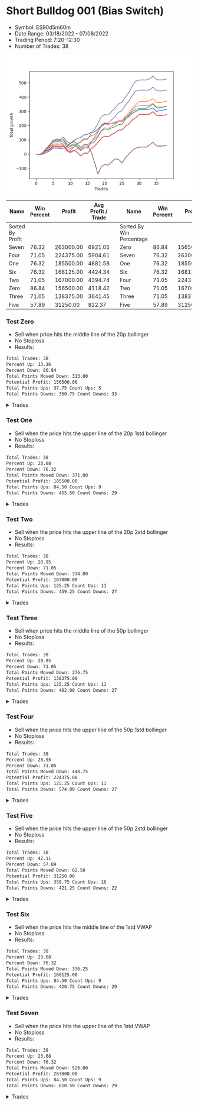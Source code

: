 # Short Bulldog 001 (Bias Switch)
- Symbol: ES90d5m60m
- Date Range: 03/18/2022 - 07/08/2022
- Trading Period: 7:20-12:30
- Number of Trades: 38

![Plot](ShortBulldog001ES90d5m60m(BiasSwitch).png)

| Name | Win Percent | Profit | Avg Profit / Trade |     | Name | Win Percent | Profit | Avg Profit / Trade |
| ---- | ----------- | ------ | ------------------ | --- | ---- | ----------- | ------ | ------------------ |
| Sorted By <br> Profit | | | | | Sorted By <br> Win Percentage ||||
| Seven | 76.32 | 263000.00 | 6921.05 |     | Zero | 86.84 | 156500.00 | 4118.42 |
| Four | 71.05 | 224375.00 | 5904.61 |     | Seven | 76.32 | 263000.00 | 6921.05 |
| One | 76.32 | 185500.00 | 4881.58 |     | One | 76.32 | 185500.00 | 4881.58 |
| Six | 76.32 | 168125.00 | 4424.34 |     | Six | 76.32 | 168125.00 | 4424.34 |
| Two | 71.05 | 167000.00 | 4394.74 |     | Four | 71.05 | 224375.00 | 5904.61 |
| Zero | 86.84 | 156500.00 | 4118.42 |     | Two | 71.05 | 167000.00 | 4394.74 |
| Three | 71.05 | 138375.00 | 3641.45 |     | Three | 71.05 | 138375.00 | 3641.45 |
| Five | 57.89 | 31250.00 | 822.37 |     | Five | 57.89 | 31250.00 | 822.37 |

### Test Zero
* Sell when price hits the middle line of the 20p bollinger
* No Stoploss
* Results:
```
Total Trades: 38
Percent Up: 13.16
Percent Down: 86.84
Total Points Moved Down: 313.00
Potential Profit: 156500.00
Total Points Ups: 37.75 Count Ups: 5
Total Points Downs: 350.75 Count Downs: 33
```

<details><summary>Trades</summary>

<code>In: 2022-03-18 09:45:00		Out: 2022-03-18 10:45:55		Total Position Time: 60:55		Total Move Down: -3.25		Total to Date: -3.25</code> <br />
<code>In: 2022-03-23 09:05:00		Out: 2022-03-23 09:06:10		Total Position Time: 01:10		Total Move Down: 3.50		Total to Date: 0.25</code> <br />
<code>In: 2022-03-25 07:50:00		Out: 2022-03-25 08:01:45		Total Position Time: 11:45		Total Move Down: 10.50		Total to Date: 10.75</code> <br />
<code>In: 2022-04-06 10:55:00		Out: 2022-04-06 11:00:10		Total Position Time: 05:10		Total Move Down: 11.50		Total to Date: 22.25</code> <br />
<code>In: 2022-04-06 11:05:00		Out: 2022-04-06 11:08:10		Total Position Time: 03:10		Total Move Down: 18.50		Total to Date: 40.75</code> <br />
<code>In: 2022-04-06 11:10:00		Out: 2022-04-06 11:11:10		Total Position Time: 01:10		Total Move Down: 0.75		Total to Date: 41.50</code> <br />
<code>In: 2022-04-07 12:20:00		Out: 2022-04-07 12:46:00		Total Position Time: 26:00		Total Move Down: -3.25		Total to Date: 38.25</code> <br />
<code>In: 2022-04-20 10:50:00		Out: 2022-04-20 11:13:25		Total Position Time: 23:25		Total Move Down: 2.25		Total to Date: 40.50</code> <br />
<code>In: 2022-04-25 11:40:00		Out: 2022-04-25 12:07:15		Total Position Time: 27:15		Total Move Down: 9.75		Total to Date: 50.25</code> <br />
<code>In: 2022-04-25 11:55:00		Out: 2022-04-25 12:07:15		Total Position Time: 12:15		Total Move Down: 26.75		Total to Date: 77.00</code> <br />
<code>In: 2022-04-27 09:45:00		Out: 2022-04-27 10:01:20		Total Position Time: 16:20		Total Move Down: 17.00		Total to Date: 94.00</code> <br />
<code>In: 2022-05-03 07:35:00		Out: 2022-05-03 07:42:15		Total Position Time: 07:15		Total Move Down: 16.00		Total to Date: 110.00</code> <br />
<code>In: 2022-05-03 07:40:00		Out: 2022-05-03 07:42:15		Total Position Time: 02:15		Total Move Down: 6.50		Total to Date: 116.50</code> <br />
<code>In: 2022-05-03 08:35:00		Out: 2022-05-03 09:06:50		Total Position Time: 31:50		Total Move Down: 18.25		Total to Date: 134.75</code> <br />
<code>In: 2022-05-04 09:45:00		Out: 2022-05-04 10:37:25		Total Position Time: 52:25		Total Move Down: 3.75		Total to Date: 138.50</code> <br />
<code>In: 2022-05-04 11:05:00		Out: 2022-05-04 11:07:15		Total Position Time: 02:15		Total Move Down: 14.00		Total to Date: 152.50</code> <br />
<code>In: 2022-05-04 11:10:00		Out: 2022-05-04 11:11:20		Total Position Time: 01:20		Total Move Down: 2.75		Total to Date: 155.25</code> <br />
<code>In: 2022-05-04 11:30:00		Out: 2022-05-04 11:31:10		Total Position Time: 01:10		Total Move Down: 19.00		Total to Date: 174.25</code> <br />
<code>In: 2022-05-06 10:05:00		Out: 2022-05-06 10:18:20		Total Position Time: 13:20		Total Move Down: 25.50		Total to Date: 199.75</code> <br />
<code>In: 2022-05-16 09:05:00		Out: 2022-05-16 09:39:00		Total Position Time: 34:00		Total Move Down: 14.75		Total to Date: 214.50</code> <br />
<code>In: 2022-05-16 10:45:00		Out: 2022-05-16 11:45:55		Total Position Time: 60:55		Total Move Down: -4.75		Total to Date: 209.75</code> <br />
<code>In: 2022-05-17 10:20:00		Out: 2022-05-17 10:59:35		Total Position Time: 39:35		Total Move Down: 5.75		Total to Date: 215.50</code> <br />
<code>In: 2022-05-17 10:25:00		Out: 2022-05-17 10:59:35		Total Position Time: 34:35		Total Move Down: 2.00		Total to Date: 217.50</code> <br />
<code>In: 2022-05-17 11:10:00		Out: 2022-05-17 11:11:50		Total Position Time: 01:50		Total Move Down: 9.75		Total to Date: 227.25</code> <br />
<code>In: 2022-05-17 11:15:00		Out: 2022-05-17 11:16:10		Total Position Time: 01:10		Total Move Down: 0.50		Total to Date: 227.75</code> <br />
<code>In: 2022-05-19 08:50:00		Out: 2022-05-19 09:21:05		Total Position Time: 31:05		Total Move Down: 22.25		Total to Date: 250.00</code> <br />
<code>In: 2022-05-19 08:55:00		Out: 2022-05-19 09:21:05		Total Position Time: 26:05		Total Move Down: 12.50		Total to Date: 262.50</code> <br />
<code>In: 2022-05-19 12:05:00		Out: 2022-05-19 12:18:20		Total Position Time: 13:20		Total Move Down: 23.50		Total to Date: 286.00</code> <br />
<code>In: 2022-05-19 12:10:00		Out: 2022-05-19 12:18:20		Total Position Time: 08:20		Total Move Down: 12.25		Total to Date: 298.25</code> <br />
<code>In: 2022-05-24 11:15:00		Out: 2022-05-24 11:48:35		Total Position Time: 33:35		Total Move Down: 13.50		Total to Date: 311.75</code> <br />
<code>In: 2022-05-27 12:30:00		Out: 2022-05-27 12:46:00		Total Position Time: 16:00		Total Move Down: 2.00		Total to Date: 313.75</code> <br />
<code>In: 2022-05-31 09:10:00		Out: 2022-05-31 10:10:55		Total Position Time: 60:55		Total Move Down: -1.50		Total to Date: 312.25</code> <br />
<code>In: 2022-06-02 07:20:00		Out: 2022-06-02 07:21:10		Total Position Time: 01:10		Total Move Down: 2.25		Total to Date: 314.50</code> <br />
<code>In: 2022-06-27 08:30:00		Out: 2022-06-27 09:02:05		Total Position Time: 32:05		Total Move Down: 9.00		Total to Date: 323.50</code> <br />
<code>In: 2022-07-05 10:45:00		Out: 2022-07-05 11:45:55		Total Position Time: 60:55		Total Move Down: -25.00		Total to Date: 298.50</code> <br />
<code>In: 2022-07-07 08:10:00		Out: 2022-07-07 08:23:15		Total Position Time: 13:15		Total Move Down: 6.50		Total to Date: 305.00</code> <br />
<code>In: 2022-07-07 09:40:00		Out: 2022-07-07 09:50:15		Total Position Time: 10:15		Total Move Down: 3.50		Total to Date: 308.50</code> <br />
<code>In: 2022-07-07 12:25:00		Out: 2022-07-07 12:38:25		Total Position Time: 13:25		Total Move Down: 4.50		Total to Date: 313.00</code> <br />


</details>

### Test One
* Sell when the price hits the upper line of the 20p 1std bollinger
* No Stoploss
* Results:
```
Total Trades: 38
Percent Up: 23.68
Percent Down: 76.32
Total Points Moved Down: 371.00
Potential Profit: 185500.00
Total Points Ups: 84.50 Count Ups: 9
Total Points Downs: 455.50 Count Downs: 29
```

<details><summary>Trades</summary>

<code>In: 2022-03-18 09:45:00		Out: 2022-03-18 10:45:55		Total Position Time: 60:55		Total Move Down: -3.25		Total to Date: -3.25</code> <br />
<code>In: 2022-03-23 09:05:00		Out: 2022-03-23 09:07:35		Total Position Time: 02:35		Total Move Down: 6.00		Total to Date: 2.75</code> <br />
<code>In: 2022-03-25 07:50:00		Out: 2022-03-25 08:09:20		Total Position Time: 19:20		Total Move Down: 19.00		Total to Date: 21.75</code> <br />
<code>In: 2022-04-06 10:55:00		Out: 2022-04-06 11:09:45		Total Position Time: 14:45		Total Move Down: 16.00		Total to Date: 37.75</code> <br />
<code>In: 2022-04-06 11:05:00		Out: 2022-04-06 11:09:45		Total Position Time: 04:45		Total Move Down: 24.75		Total to Date: 62.50</code> <br />
<code>In: 2022-04-06 11:10:00		Out: 2022-04-06 11:11:20		Total Position Time: 01:20		Total Move Down: 2.50		Total to Date: 65.00</code> <br />
<code>In: 2022-04-07 12:20:00		Out: 2022-04-07 12:46:00		Total Position Time: 26:00		Total Move Down: -3.25		Total to Date: 61.75</code> <br />
<code>In: 2022-04-20 10:50:00		Out: 2022-04-20 11:17:15		Total Position Time: 27:15		Total Move Down: 5.25		Total to Date: 67.00</code> <br />
<code>In: 2022-04-25 11:40:00		Out: 2022-04-25 12:40:55		Total Position Time: 60:55		Total Move Down: -31.25		Total to Date: 35.75</code> <br />
<code>In: 2022-04-25 11:55:00		Out: 2022-04-25 12:46:00		Total Position Time: 51:00		Total Move Down: -12.00		Total to Date: 23.75</code> <br />
<code>In: 2022-04-27 09:45:00		Out: 2022-04-27 10:27:05		Total Position Time: 42:05		Total Move Down: 25.50		Total to Date: 49.25</code> <br />
<code>In: 2022-05-03 07:35:00		Out: 2022-05-03 07:46:50		Total Position Time: 11:50		Total Move Down: 23.50		Total to Date: 72.75</code> <br />
<code>In: 2022-05-03 07:40:00		Out: 2022-05-03 07:46:50		Total Position Time: 06:50		Total Move Down: 14.00		Total to Date: 86.75</code> <br />
<code>In: 2022-05-03 08:35:00		Out: 2022-05-03 09:30:10		Total Position Time: 55:10		Total Move Down: 24.25		Total to Date: 111.00</code> <br />
<code>In: 2022-05-04 09:45:00		Out: 2022-05-04 10:45:55		Total Position Time: 60:55		Total Move Down: -1.25		Total to Date: 109.75</code> <br />
<code>In: 2022-05-04 11:05:00		Out: 2022-05-04 11:07:20		Total Position Time: 02:20		Total Move Down: 18.00		Total to Date: 127.75</code> <br />
<code>In: 2022-05-04 11:10:00		Out: 2022-05-04 11:18:20		Total Position Time: 08:20		Total Move Down: 8.50		Total to Date: 136.25</code> <br />
<code>In: 2022-05-04 11:30:00		Out: 2022-05-04 11:31:20		Total Position Time: 01:20		Total Move Down: 23.00		Total to Date: 159.25</code> <br />
<code>In: 2022-05-06 10:05:00		Out: 2022-05-06 10:37:40		Total Position Time: 32:40		Total Move Down: 32.00		Total to Date: 191.25</code> <br />
<code>In: 2022-05-16 09:05:00		Out: 2022-05-16 09:55:10		Total Position Time: 50:10		Total Move Down: 19.75		Total to Date: 211.00</code> <br />
<code>In: 2022-05-16 10:45:00		Out: 2022-05-16 11:45:55		Total Position Time: 60:55		Total Move Down: -4.75		Total to Date: 206.25</code> <br />
<code>In: 2022-05-17 10:20:00		Out: 2022-05-17 11:02:15		Total Position Time: 42:15		Total Move Down: 10.00		Total to Date: 216.25</code> <br />
<code>In: 2022-05-17 10:25:00		Out: 2022-05-17 11:02:15		Total Position Time: 37:15		Total Move Down: 6.25		Total to Date: 222.50</code> <br />
<code>In: 2022-05-17 11:10:00		Out: 2022-05-17 11:12:15		Total Position Time: 02:15		Total Move Down: 12.50		Total to Date: 235.00</code> <br />
<code>In: 2022-05-17 11:15:00		Out: 2022-05-17 11:16:10		Total Position Time: 01:10		Total Move Down: 0.50		Total to Date: 235.50</code> <br />
<code>In: 2022-05-19 08:50:00		Out: 2022-05-19 09:40:30		Total Position Time: 50:30		Total Move Down: 30.75		Total to Date: 266.25</code> <br />
<code>In: 2022-05-19 08:55:00		Out: 2022-05-19 09:40:30		Total Position Time: 45:30		Total Move Down: 21.00		Total to Date: 287.25</code> <br />
<code>In: 2022-05-19 12:05:00		Out: 2022-05-19 12:24:50		Total Position Time: 19:50		Total Move Down: 34.75		Total to Date: 322.00</code> <br />
<code>In: 2022-05-19 12:10:00		Out: 2022-05-19 12:24:50		Total Position Time: 14:50		Total Move Down: 23.50		Total to Date: 345.50</code> <br />
<code>In: 2022-05-24 11:15:00		Out: 2022-05-24 11:55:10		Total Position Time: 40:10		Total Move Down: 22.50		Total to Date: 368.00</code> <br />
<code>In: 2022-05-27 12:30:00		Out: 2022-05-27 12:46:00		Total Position Time: 16:00		Total Move Down: 2.00		Total to Date: 370.00</code> <br />
<code>In: 2022-05-31 09:10:00		Out: 2022-05-31 10:10:55		Total Position Time: 60:55		Total Move Down: -1.50		Total to Date: 368.50</code> <br />
<code>In: 2022-06-02 07:20:00		Out: 2022-06-02 07:21:25		Total Position Time: 01:25		Total Move Down: 6.25		Total to Date: 374.75</code> <br />
<code>In: 2022-06-27 08:30:00		Out: 2022-06-27 09:11:20		Total Position Time: 41:20		Total Move Down: 13.25		Total to Date: 388.00</code> <br />
<code>In: 2022-07-05 10:45:00		Out: 2022-07-05 11:45:55		Total Position Time: 60:55		Total Move Down: -25.00		Total to Date: 363.00</code> <br />
<code>In: 2022-07-07 08:10:00		Out: 2022-07-07 09:10:55		Total Position Time: 60:55		Total Move Down: -2.25		Total to Date: 360.75</code> <br />
<code>In: 2022-07-07 09:40:00		Out: 2022-07-07 10:13:50		Total Position Time: 33:50		Total Move Down: 5.00		Total to Date: 365.75</code> <br />
<code>In: 2022-07-07 12:25:00		Out: 2022-07-07 12:46:00		Total Position Time: 21:00		Total Move Down: 5.25		Total to Date: 371.00</code> <br />


</details>

### Test Two
* Sell when the price hits the upper line of the 20p 2std bollinger
* No Stoploss
* Results:
```
Total Trades: 38
Percent Up: 28.95
Percent Down: 71.05
Total Points Moved Down: 334.00
Potential Profit: 167000.00
Total Points Ups: 125.25 Count Ups: 11
Total Points Downs: 459.25 Count Downs: 27
```

<details><summary>Trades</summary>

<code>In: 2022-03-18 09:45:00		Out: 2022-03-18 10:45:55		Total Position Time: 60:55		Total Move Down: -3.25		Total to Date: -3.25</code> <br />
<code>In: 2022-03-23 09:05:00		Out: 2022-03-23 09:11:00		Total Position Time: 06:00		Total Move Down: 9.25		Total to Date: 6.00</code> <br />
<code>In: 2022-03-25 07:50:00		Out: 2022-03-25 08:10:45		Total Position Time: 20:45		Total Move Down: 24.75		Total to Date: 30.75</code> <br />
<code>In: 2022-04-06 10:55:00		Out: 2022-04-06 11:15:15		Total Position Time: 20:15		Total Move Down: 24.50		Total to Date: 55.25</code> <br />
<code>In: 2022-04-06 11:05:00		Out: 2022-04-06 11:15:15		Total Position Time: 10:15		Total Move Down: 33.25		Total to Date: 88.50</code> <br />
<code>In: 2022-04-06 11:10:00		Out: 2022-04-06 11:15:15		Total Position Time: 05:15		Total Move Down: 9.50		Total to Date: 98.00</code> <br />
<code>In: 2022-04-07 12:20:00		Out: 2022-04-07 12:46:00		Total Position Time: 26:00		Total Move Down: -3.25		Total to Date: 94.75</code> <br />
<code>In: 2022-04-20 10:50:00		Out: 2022-04-20 11:19:15		Total Position Time: 29:15		Total Move Down: 8.00		Total to Date: 102.75</code> <br />
<code>In: 2022-04-25 11:40:00		Out: 2022-04-25 12:40:55		Total Position Time: 60:55		Total Move Down: -31.25		Total to Date: 71.50</code> <br />
<code>In: 2022-04-25 11:55:00		Out: 2022-04-25 12:46:00		Total Position Time: 51:00		Total Move Down: -12.00		Total to Date: 59.50</code> <br />
<code>In: 2022-04-27 09:45:00		Out: 2022-04-27 10:45:55		Total Position Time: 60:55		Total Move Down: 13.25		Total to Date: 72.75</code> <br />
<code>In: 2022-05-03 07:35:00		Out: 2022-05-03 08:35:55		Total Position Time: 60:55		Total Move Down: -16.25		Total to Date: 56.50</code> <br />
<code>In: 2022-05-03 07:40:00		Out: 2022-05-03 08:40:55		Total Position Time: 60:55		Total Move Down: -24.50		Total to Date: 32.00</code> <br />
<code>In: 2022-05-03 08:35:00		Out: 2022-05-03 09:35:55		Total Position Time: 60:55		Total Move Down: 20.25		Total to Date: 52.25</code> <br />
<code>In: 2022-05-04 09:45:00		Out: 2022-05-04 10:45:55		Total Position Time: 60:55		Total Move Down: -1.25		Total to Date: 51.00</code> <br />
<code>In: 2022-05-04 11:05:00		Out: 2022-05-04 11:07:40		Total Position Time: 02:40		Total Move Down: 24.50		Total to Date: 75.50</code> <br />
<code>In: 2022-05-04 11:10:00		Out: 2022-05-04 11:18:40		Total Position Time: 08:40		Total Move Down: 11.25		Total to Date: 86.75</code> <br />
<code>In: 2022-05-04 11:30:00		Out: 2022-05-04 11:32:25		Total Position Time: 02:25		Total Move Down: 32.25		Total to Date: 119.00</code> <br />
<code>In: 2022-05-06 10:05:00		Out: 2022-05-06 10:53:55		Total Position Time: 48:55		Total Move Down: 42.75		Total to Date: 161.75</code> <br />
<code>In: 2022-05-16 09:05:00		Out: 2022-05-16 10:05:55		Total Position Time: 60:55		Total Move Down: 14.75		Total to Date: 176.50</code> <br />
<code>In: 2022-05-16 10:45:00		Out: 2022-05-16 11:45:55		Total Position Time: 60:55		Total Move Down: -4.75		Total to Date: 171.75</code> <br />
<code>In: 2022-05-17 10:20:00		Out: 2022-05-17 11:02:50		Total Position Time: 42:50		Total Move Down: 12.00		Total to Date: 183.75</code> <br />
<code>In: 2022-05-17 10:25:00		Out: 2022-05-17 11:02:50		Total Position Time: 37:50		Total Move Down: 8.25		Total to Date: 192.00</code> <br />
<code>In: 2022-05-17 11:10:00		Out: 2022-05-17 11:13:15		Total Position Time: 03:15		Total Move Down: 16.00		Total to Date: 208.00</code> <br />
<code>In: 2022-05-17 11:15:00		Out: 2022-05-17 11:16:10		Total Position Time: 01:10		Total Move Down: 0.50		Total to Date: 208.50</code> <br />
<code>In: 2022-05-19 08:50:00		Out: 2022-05-19 09:50:55		Total Position Time: 60:55		Total Move Down: 36.50		Total to Date: 245.00</code> <br />
<code>In: 2022-05-19 08:55:00		Out: 2022-05-19 09:55:55		Total Position Time: 60:55		Total Move Down: 25.50		Total to Date: 270.50</code> <br />
<code>In: 2022-05-19 12:05:00		Out: 2022-05-19 12:46:00		Total Position Time: 41:00		Total Move Down: 27.00		Total to Date: 297.50</code> <br />
<code>In: 2022-05-19 12:10:00		Out: 2022-05-19 12:46:00		Total Position Time: 36:00		Total Move Down: 15.75		Total to Date: 313.25</code> <br />
<code>In: 2022-05-24 11:15:00		Out: 2022-05-24 12:15:55		Total Position Time: 60:55		Total Move Down: 5.75		Total to Date: 319.00</code> <br />
<code>In: 2022-05-27 12:30:00		Out: 2022-05-27 12:46:00		Total Position Time: 16:00		Total Move Down: 2.00		Total to Date: 321.00</code> <br />
<code>In: 2022-05-31 09:10:00		Out: 2022-05-31 10:10:55		Total Position Time: 60:55		Total Move Down: -1.50		Total to Date: 319.50</code> <br />
<code>In: 2022-06-02 07:20:00		Out: 2022-06-02 07:23:55		Total Position Time: 03:55		Total Move Down: 14.75		Total to Date: 334.25</code> <br />
<code>In: 2022-06-27 08:30:00		Out: 2022-06-27 09:25:30		Total Position Time: 55:30		Total Move Down: 15.25		Total to Date: 349.50</code> <br />
<code>In: 2022-07-05 10:45:00		Out: 2022-07-05 11:45:55		Total Position Time: 60:55		Total Move Down: -25.00		Total to Date: 324.50</code> <br />
<code>In: 2022-07-07 08:10:00		Out: 2022-07-07 09:10:55		Total Position Time: 60:55		Total Move Down: -2.25		Total to Date: 322.25</code> <br />
<code>In: 2022-07-07 09:40:00		Out: 2022-07-07 10:18:05		Total Position Time: 38:05		Total Move Down: 6.50		Total to Date: 328.75</code> <br />
<code>In: 2022-07-07 12:25:00		Out: 2022-07-07 12:46:00		Total Position Time: 21:00		Total Move Down: 5.25		Total to Date: 334.00</code> <br />


</details>

### Test Three
* Sell when price hits the middle line of the 50p bollinger
* No Stoploss
* Results:
```
Total Trades: 38
Percent Up: 28.95
Percent Down: 71.05
Total Points Moved Down: 276.75
Potential Profit: 138375.00
Total Points Ups: 125.25 Count Ups: 11
Total Points Downs: 402.00 Count Downs: 27
```

<details><summary>Trades</summary>

<code>In: 2022-03-18 09:45:00		Out: 2022-03-18 10:45:55		Total Position Time: 60:55		Total Move Down: -3.25		Total to Date: -3.25</code> <br />
<code>In: 2022-03-23 09:05:00		Out: 2022-03-23 09:06:10		Total Position Time: 01:10		Total Move Down: 3.50		Total to Date: 0.25</code> <br />
<code>In: 2022-03-25 07:50:00		Out: 2022-03-25 08:10:15		Total Position Time: 20:15		Total Move Down: 23.00		Total to Date: 23.25</code> <br />
<code>In: 2022-04-06 10:55:00		Out: 2022-04-06 11:08:35		Total Position Time: 13:35		Total Move Down: 11.50		Total to Date: 34.75</code> <br />
<code>In: 2022-04-06 11:05:00		Out: 2022-04-06 11:08:35		Total Position Time: 03:35		Total Move Down: 20.25		Total to Date: 55.00</code> <br />
<code>In: 2022-04-06 11:10:00		Out: 2022-04-06 11:11:10		Total Position Time: 01:10		Total Move Down: 0.75		Total to Date: 55.75</code> <br />
<code>In: 2022-04-07 12:20:00		Out: 2022-04-07 12:46:00		Total Position Time: 26:00		Total Move Down: -3.25		Total to Date: 52.50</code> <br />
<code>In: 2022-04-20 10:50:00		Out: 2022-04-20 11:17:15		Total Position Time: 27:15		Total Move Down: 5.25		Total to Date: 57.75</code> <br />
<code>In: 2022-04-25 11:40:00		Out: 2022-04-25 12:40:55		Total Position Time: 60:55		Total Move Down: -31.25		Total to Date: 26.50</code> <br />
<code>In: 2022-04-25 11:55:00		Out: 2022-04-25 12:46:00		Total Position Time: 51:00		Total Move Down: -12.00		Total to Date: 14.50</code> <br />
<code>In: 2022-04-27 09:45:00		Out: 2022-04-27 10:45:55		Total Position Time: 60:55		Total Move Down: 13.25		Total to Date: 27.75</code> <br />
<code>In: 2022-05-03 07:35:00		Out: 2022-05-03 08:35:55		Total Position Time: 60:55		Total Move Down: -16.25		Total to Date: 11.50</code> <br />
<code>In: 2022-05-03 07:40:00		Out: 2022-05-03 08:40:55		Total Position Time: 60:55		Total Move Down: -24.50		Total to Date: -13.00</code> <br />
<code>In: 2022-05-03 08:35:00		Out: 2022-05-03 09:35:55		Total Position Time: 60:55		Total Move Down: 20.25		Total to Date: 7.25</code> <br />
<code>In: 2022-05-04 09:45:00		Out: 2022-05-04 10:45:55		Total Position Time: 60:55		Total Move Down: -1.25		Total to Date: 6.00</code> <br />
<code>In: 2022-05-04 11:05:00		Out: 2022-05-04 11:20:50		Total Position Time: 15:50		Total Move Down: 30.25		Total to Date: 36.25</code> <br />
<code>In: 2022-05-04 11:10:00		Out: 2022-05-04 11:20:50		Total Position Time: 10:50		Total Move Down: 18.75		Total to Date: 55.00</code> <br />
<code>In: 2022-05-04 11:30:00		Out: 2022-05-04 11:31:40		Total Position Time: 01:40		Total Move Down: 26.00		Total to Date: 81.00</code> <br />
<code>In: 2022-05-06 10:05:00		Out: 2022-05-06 10:20:10		Total Position Time: 15:10		Total Move Down: 31.50		Total to Date: 112.50</code> <br />
<code>In: 2022-05-16 09:05:00		Out: 2022-05-16 09:16:05		Total Position Time: 11:05		Total Move Down: 13.25		Total to Date: 125.75</code> <br />
<code>In: 2022-05-16 10:45:00		Out: 2022-05-16 11:45:55		Total Position Time: 60:55		Total Move Down: -4.75		Total to Date: 121.00</code> <br />
<code>In: 2022-05-17 10:20:00		Out: 2022-05-17 11:13:30		Total Position Time: 53:30		Total Move Down: 16.00		Total to Date: 137.00</code> <br />
<code>In: 2022-05-17 10:25:00		Out: 2022-05-17 11:13:30		Total Position Time: 48:30		Total Move Down: 12.25		Total to Date: 149.25</code> <br />
<code>In: 2022-05-17 11:10:00		Out: 2022-05-17 11:13:30		Total Position Time: 03:30		Total Move Down: 19.25		Total to Date: 168.50</code> <br />
<code>In: 2022-05-17 11:15:00		Out: 2022-05-17 11:16:10		Total Position Time: 01:10		Total Move Down: 0.50		Total to Date: 169.00</code> <br />
<code>In: 2022-05-19 08:50:00		Out: 2022-05-19 09:37:05		Total Position Time: 47:05		Total Move Down: 25.75		Total to Date: 194.75</code> <br />
<code>In: 2022-05-19 08:55:00		Out: 2022-05-19 09:37:05		Total Position Time: 42:05		Total Move Down: 16.00		Total to Date: 210.75</code> <br />
<code>In: 2022-05-19 12:05:00		Out: 2022-05-19 12:21:15		Total Position Time: 16:15		Total Move Down: 27.50		Total to Date: 238.25</code> <br />
<code>In: 2022-05-19 12:10:00		Out: 2022-05-19 12:21:15		Total Position Time: 11:15		Total Move Down: 16.25		Total to Date: 254.50</code> <br />
<code>In: 2022-05-24 11:15:00		Out: 2022-05-24 11:55:10		Total Position Time: 40:10		Total Move Down: 22.50		Total to Date: 277.00</code> <br />
<code>In: 2022-05-27 12:30:00		Out: 2022-05-27 12:46:00		Total Position Time: 16:00		Total Move Down: 2.00		Total to Date: 279.00</code> <br />
<code>In: 2022-05-31 09:10:00		Out: 2022-05-31 10:10:55		Total Position Time: 60:55		Total Move Down: -1.50		Total to Date: 277.50</code> <br />
<code>In: 2022-06-02 07:20:00		Out: 2022-06-02 07:21:10		Total Position Time: 01:10		Total Move Down: 2.25		Total to Date: 279.75</code> <br />
<code>In: 2022-06-27 08:30:00		Out: 2022-06-27 09:25:50		Total Position Time: 55:50		Total Move Down: 17.50		Total to Date: 297.25</code> <br />
<code>In: 2022-07-05 10:45:00		Out: 2022-07-05 11:45:55		Total Position Time: 60:55		Total Move Down: -25.00		Total to Date: 272.25</code> <br />
<code>In: 2022-07-07 08:10:00		Out: 2022-07-07 09:10:55		Total Position Time: 60:55		Total Move Down: -2.25		Total to Date: 270.00</code> <br />
<code>In: 2022-07-07 09:40:00		Out: 2022-07-07 10:40:55		Total Position Time: 60:55		Total Move Down: 1.50		Total to Date: 271.50</code> <br />
<code>In: 2022-07-07 12:25:00		Out: 2022-07-07 12:46:00		Total Position Time: 21:00		Total Move Down: 5.25		Total to Date: 276.75</code> <br />


</details>

### Test Four
* Sell when the price hits the upper line of the 50p 1std bollinger
* No Stoploss
* Results:
```
Total Trades: 38
Percent Up: 28.95
Percent Down: 71.05
Total Points Moved Down: 448.75
Potential Profit: 224375.00
Total Points Ups: 125.25 Count Ups: 11
Total Points Downs: 574.00 Count Downs: 27
```

<details><summary>Trades</summary>

<code>In: 2022-03-18 09:45:00		Out: 2022-03-18 10:45:55		Total Position Time: 60:55		Total Move Down: -3.25		Total to Date: -3.25</code> <br />
<code>In: 2022-03-23 09:05:00		Out: 2022-03-23 09:11:10		Total Position Time: 06:10		Total Move Down: 11.00		Total to Date: 7.75</code> <br />
<code>In: 2022-03-25 07:50:00		Out: 2022-03-25 08:26:05		Total Position Time: 36:05		Total Move Down: 33.75		Total to Date: 41.50</code> <br />
<code>In: 2022-04-06 10:55:00		Out: 2022-04-06 11:11:20		Total Position Time: 16:20		Total Move Down: 17.50		Total to Date: 59.00</code> <br />
<code>In: 2022-04-06 11:05:00		Out: 2022-04-06 11:11:20		Total Position Time: 06:20		Total Move Down: 26.25		Total to Date: 85.25</code> <br />
<code>In: 2022-04-06 11:10:00		Out: 2022-04-06 11:11:20		Total Position Time: 01:20		Total Move Down: 2.50		Total to Date: 87.75</code> <br />
<code>In: 2022-04-07 12:20:00		Out: 2022-04-07 12:46:00		Total Position Time: 26:00		Total Move Down: -3.25		Total to Date: 84.50</code> <br />
<code>In: 2022-04-20 10:50:00		Out: 2022-04-20 11:21:05		Total Position Time: 31:05		Total Move Down: 10.00		Total to Date: 94.50</code> <br />
<code>In: 2022-04-25 11:40:00		Out: 2022-04-25 12:40:55		Total Position Time: 60:55		Total Move Down: -31.25		Total to Date: 63.25</code> <br />
<code>In: 2022-04-25 11:55:00		Out: 2022-04-25 12:46:00		Total Position Time: 51:00		Total Move Down: -12.00		Total to Date: 51.25</code> <br />
<code>In: 2022-04-27 09:45:00		Out: 2022-04-27 10:45:55		Total Position Time: 60:55		Total Move Down: 13.25		Total to Date: 64.50</code> <br />
<code>In: 2022-05-03 07:35:00		Out: 2022-05-03 08:35:55		Total Position Time: 60:55		Total Move Down: -16.25		Total to Date: 48.25</code> <br />
<code>In: 2022-05-03 07:40:00		Out: 2022-05-03 08:40:55		Total Position Time: 60:55		Total Move Down: -24.50		Total to Date: 23.75</code> <br />
<code>In: 2022-05-03 08:35:00		Out: 2022-05-03 09:35:55		Total Position Time: 60:55		Total Move Down: 20.25		Total to Date: 44.00</code> <br />
<code>In: 2022-05-04 09:45:00		Out: 2022-05-04 10:45:55		Total Position Time: 60:55		Total Move Down: -1.25		Total to Date: 42.75</code> <br />
<code>In: 2022-05-04 11:05:00		Out: 2022-05-04 11:34:10		Total Position Time: 29:10		Total Move Down: 41.75		Total to Date: 84.50</code> <br />
<code>In: 2022-05-04 11:10:00		Out: 2022-05-04 11:34:10		Total Position Time: 24:10		Total Move Down: 30.25		Total to Date: 114.75</code> <br />
<code>In: 2022-05-04 11:30:00		Out: 2022-05-04 11:34:10		Total Position Time: 04:10		Total Move Down: 40.00		Total to Date: 154.75</code> <br />
<code>In: 2022-05-06 10:05:00		Out: 2022-05-06 11:05:15		Total Position Time: 60:15		Total Move Down: 49.25		Total to Date: 204.00</code> <br />
<code>In: 2022-05-16 09:05:00		Out: 2022-05-16 10:05:55		Total Position Time: 60:55		Total Move Down: 14.75		Total to Date: 218.75</code> <br />
<code>In: 2022-05-16 10:45:00		Out: 2022-05-16 11:45:55		Total Position Time: 60:55		Total Move Down: -4.75		Total to Date: 214.00</code> <br />
<code>In: 2022-05-17 10:20:00		Out: 2022-05-17 11:20:25		Total Position Time: 60:25		Total Move Down: 26.50		Total to Date: 240.50</code> <br />
<code>In: 2022-05-17 10:25:00		Out: 2022-05-17 11:20:25		Total Position Time: 55:25		Total Move Down: 22.75		Total to Date: 263.25</code> <br />
<code>In: 2022-05-17 11:10:00		Out: 2022-05-17 11:20:25		Total Position Time: 10:25		Total Move Down: 29.75		Total to Date: 293.00</code> <br />
<code>In: 2022-05-17 11:15:00		Out: 2022-05-17 11:20:25		Total Position Time: 05:25		Total Move Down: 11.00		Total to Date: 304.00</code> <br />
<code>In: 2022-05-19 08:50:00		Out: 2022-05-19 09:45:45		Total Position Time: 55:45		Total Move Down: 38.50		Total to Date: 342.50</code> <br />
<code>In: 2022-05-19 08:55:00		Out: 2022-05-19 09:45:45		Total Position Time: 50:45		Total Move Down: 28.75		Total to Date: 371.25</code> <br />
<code>In: 2022-05-19 12:05:00		Out: 2022-05-19 12:30:05		Total Position Time: 25:05		Total Move Down: 40.50		Total to Date: 411.75</code> <br />
<code>In: 2022-05-19 12:10:00		Out: 2022-05-19 12:30:05		Total Position Time: 20:05		Total Move Down: 29.25		Total to Date: 441.00</code> <br />
<code>In: 2022-05-24 11:15:00		Out: 2022-05-24 12:15:55		Total Position Time: 60:55		Total Move Down: 5.75		Total to Date: 446.75</code> <br />
<code>In: 2022-05-27 12:30:00		Out: 2022-05-27 12:46:00		Total Position Time: 16:00		Total Move Down: 2.00		Total to Date: 448.75</code> <br />
<code>In: 2022-05-31 09:10:00		Out: 2022-05-31 10:10:55		Total Position Time: 60:55		Total Move Down: -1.50		Total to Date: 447.25</code> <br />
<code>In: 2022-06-02 07:20:00		Out: 2022-06-02 07:21:10		Total Position Time: 01:10		Total Move Down: 2.25		Total to Date: 449.50</code> <br />
<code>In: 2022-06-27 08:30:00		Out: 2022-06-27 09:30:55		Total Position Time: 60:55		Total Move Down: 19.75		Total to Date: 469.25</code> <br />
<code>In: 2022-07-05 10:45:00		Out: 2022-07-05 11:45:55		Total Position Time: 60:55		Total Move Down: -25.00		Total to Date: 444.25</code> <br />
<code>In: 2022-07-07 08:10:00		Out: 2022-07-07 09:10:55		Total Position Time: 60:55		Total Move Down: -2.25		Total to Date: 442.00</code> <br />
<code>In: 2022-07-07 09:40:00		Out: 2022-07-07 10:40:55		Total Position Time: 60:55		Total Move Down: 1.50		Total to Date: 443.50</code> <br />
<code>In: 2022-07-07 12:25:00		Out: 2022-07-07 12:46:00		Total Position Time: 21:00		Total Move Down: 5.25		Total to Date: 448.75</code> <br />


</details>

### Test Five
* Sell when the price hits the upper line of the 50p 2std bollinger
* No Stoploss
* Results:
```
Total Trades: 38
Percent Up: 42.11
Percent Down: 57.89
Total Points Moved Down: 62.50
Potential Profit: 31250.00
Total Points Ups: 358.75 Count Ups: 16
Total Points Downs: 421.25 Count Downs: 22
```

<details><summary>Trades</summary>

<code>In: 2022-03-18 09:45:00		Out: 2022-03-18 10:45:55		Total Position Time: 60:55		Total Move Down: -3.25		Total to Date: -3.25</code> <br />
<code>In: 2022-03-23 09:05:00		Out: 2022-03-23 10:05:55		Total Position Time: 60:55		Total Move Down: 14.00		Total to Date: 10.75</code> <br />
<code>In: 2022-03-25 07:50:00		Out: 2022-03-25 08:50:55		Total Position Time: 60:55		Total Move Down: 29.75		Total to Date: 40.50</code> <br />
<code>In: 2022-04-06 10:55:00		Out: 2022-04-06 11:15:05		Total Position Time: 20:05		Total Move Down: 23.75		Total to Date: 64.25</code> <br />
<code>In: 2022-04-06 11:05:00		Out: 2022-04-06 11:15:05		Total Position Time: 10:05		Total Move Down: 32.50		Total to Date: 96.75</code> <br />
<code>In: 2022-04-06 11:10:00		Out: 2022-04-06 11:15:05		Total Position Time: 05:05		Total Move Down: 8.75		Total to Date: 105.50</code> <br />
<code>In: 2022-04-07 12:20:00		Out: 2022-04-07 12:46:00		Total Position Time: 26:00		Total Move Down: -3.25		Total to Date: 102.25</code> <br />
<code>In: 2022-04-20 10:50:00		Out: 2022-04-20 11:35:45		Total Position Time: 45:45		Total Move Down: 15.75		Total to Date: 118.00</code> <br />
<code>In: 2022-04-25 11:40:00		Out: 2022-04-25 12:40:55		Total Position Time: 60:55		Total Move Down: -31.25		Total to Date: 86.75</code> <br />
<code>In: 2022-04-25 11:55:00		Out: 2022-04-25 12:46:00		Total Position Time: 51:00		Total Move Down: -12.00		Total to Date: 74.75</code> <br />
<code>In: 2022-04-27 09:45:00		Out: 2022-04-27 10:45:55		Total Position Time: 60:55		Total Move Down: 13.25		Total to Date: 88.00</code> <br />
<code>In: 2022-05-03 07:35:00		Out: 2022-05-03 08:35:55		Total Position Time: 60:55		Total Move Down: -16.25		Total to Date: 71.75</code> <br />
<code>In: 2022-05-03 07:40:00		Out: 2022-05-03 08:40:55		Total Position Time: 60:55		Total Move Down: -24.50		Total to Date: 47.25</code> <br />
<code>In: 2022-05-03 08:35:00		Out: 2022-05-03 09:35:55		Total Position Time: 60:55		Total Move Down: 20.25		Total to Date: 67.50</code> <br />
<code>In: 2022-05-04 09:45:00		Out: 2022-05-04 10:45:55		Total Position Time: 60:55		Total Move Down: -1.25		Total to Date: 66.25</code> <br />
<code>In: 2022-05-04 11:05:00		Out: 2022-05-04 12:05:55		Total Position Time: 60:55		Total Move Down: -50.25		Total to Date: 16.00</code> <br />
<code>In: 2022-05-04 11:10:00		Out: 2022-05-04 12:10:55		Total Position Time: 60:55		Total Move Down: -70.00		Total to Date: -54.00</code> <br />
<code>In: 2022-05-04 11:30:00		Out: 2022-05-04 12:30:55		Total Position Time: 60:55		Total Move Down: -84.00		Total to Date: -138.00</code> <br />
<code>In: 2022-05-06 10:05:00		Out: 2022-05-06 11:05:55		Total Position Time: 60:55		Total Move Down: 50.50		Total to Date: -87.50</code> <br />
<code>In: 2022-05-16 09:05:00		Out: 2022-05-16 10:05:55		Total Position Time: 60:55		Total Move Down: 14.75		Total to Date: -72.75</code> <br />
<code>In: 2022-05-16 10:45:00		Out: 2022-05-16 11:45:55		Total Position Time: 60:55		Total Move Down: -4.75		Total to Date: -77.50</code> <br />
<code>In: 2022-05-17 10:20:00		Out: 2022-05-17 11:20:55		Total Position Time: 60:55		Total Move Down: 23.00		Total to Date: -54.50</code> <br />
<code>In: 2022-05-17 10:25:00		Out: 2022-05-17 11:25:55		Total Position Time: 60:55		Total Move Down: 21.25		Total to Date: -33.25</code> <br />
<code>In: 2022-05-17 11:10:00		Out: 2022-05-17 12:10:55		Total Position Time: 60:55		Total Move Down: -3.25		Total to Date: -36.50</code> <br />
<code>In: 2022-05-17 11:15:00		Out: 2022-05-17 12:15:55		Total Position Time: 60:55		Total Move Down: -26.00		Total to Date: -62.50</code> <br />
<code>In: 2022-05-19 08:50:00		Out: 2022-05-19 09:50:55		Total Position Time: 60:55		Total Move Down: 36.50		Total to Date: -26.00</code> <br />
<code>In: 2022-05-19 08:55:00		Out: 2022-05-19 09:55:55		Total Position Time: 60:55		Total Move Down: 25.50		Total to Date: -0.50</code> <br />
<code>In: 2022-05-19 12:05:00		Out: 2022-05-19 12:46:00		Total Position Time: 41:00		Total Move Down: 27.00		Total to Date: 26.50</code> <br />
<code>In: 2022-05-19 12:10:00		Out: 2022-05-19 12:46:00		Total Position Time: 36:00		Total Move Down: 15.75		Total to Date: 42.25</code> <br />
<code>In: 2022-05-24 11:15:00		Out: 2022-05-24 12:15:55		Total Position Time: 60:55		Total Move Down: 5.75		Total to Date: 48.00</code> <br />
<code>In: 2022-05-27 12:30:00		Out: 2022-05-27 12:46:00		Total Position Time: 16:00		Total Move Down: 2.00		Total to Date: 50.00</code> <br />
<code>In: 2022-05-31 09:10:00		Out: 2022-05-31 10:10:55		Total Position Time: 60:55		Total Move Down: -1.50		Total to Date: 48.50</code> <br />
<code>In: 2022-06-02 07:20:00		Out: 2022-06-02 07:23:55		Total Position Time: 03:55		Total Move Down: 14.75		Total to Date: 63.25</code> <br />
<code>In: 2022-06-27 08:30:00		Out: 2022-06-27 09:30:55		Total Position Time: 60:55		Total Move Down: 19.75		Total to Date: 83.00</code> <br />
<code>In: 2022-07-05 10:45:00		Out: 2022-07-05 11:45:55		Total Position Time: 60:55		Total Move Down: -25.00		Total to Date: 58.00</code> <br />
<code>In: 2022-07-07 08:10:00		Out: 2022-07-07 09:10:55		Total Position Time: 60:55		Total Move Down: -2.25		Total to Date: 55.75</code> <br />
<code>In: 2022-07-07 09:40:00		Out: 2022-07-07 10:40:55		Total Position Time: 60:55		Total Move Down: 1.50		Total to Date: 57.25</code> <br />
<code>In: 2022-07-07 12:25:00		Out: 2022-07-07 12:46:00		Total Position Time: 21:00		Total Move Down: 5.25		Total to Date: 62.50</code> <br />


</details>

### Test Six
* Sell when the price hits the middle line of the 1std VWAP
* No Stoploss
* Results:
```
Total Trades: 38
Percent Up: 23.68
Percent Down: 76.32
Total Points Moved Down: 336.25
Potential Profit: 168125.00
Total Points Ups: 84.50 Count Ups: 9
Total Points Downs: 420.75 Count Downs: 29
```

<details><summary>Trades</summary>

<code>In: 2022-03-18 09:45:00		Out: 2022-03-18 10:45:55		Total Position Time: 60:55		Total Move Down: -3.25		Total to Date: -3.25</code> <br />
<code>In: 2022-03-23 09:05:00		Out: 2022-03-23 09:10:55		Total Position Time: 05:55		Total Move Down: 8.50		Total to Date: 5.25</code> <br />
<code>In: 2022-03-25 07:50:00		Out: 2022-03-25 08:08:15		Total Position Time: 18:15		Total Move Down: 13.00		Total to Date: 18.25</code> <br />
<code>In: 2022-04-06 10:55:00		Out: 2022-04-06 11:00:10		Total Position Time: 05:10		Total Move Down: 11.50		Total to Date: 29.75</code> <br />
<code>In: 2022-04-06 11:05:00		Out: 2022-04-06 11:08:10		Total Position Time: 03:10		Total Move Down: 18.50		Total to Date: 48.25</code> <br />
<code>In: 2022-04-06 11:10:00		Out: 2022-04-06 11:11:10		Total Position Time: 01:10		Total Move Down: 0.75		Total to Date: 49.00</code> <br />
<code>In: 2022-04-07 12:20:00		Out: 2022-04-07 12:46:00		Total Position Time: 26:00		Total Move Down: -3.25		Total to Date: 45.75</code> <br />
<code>In: 2022-04-20 10:50:00		Out: 2022-04-20 11:18:20		Total Position Time: 28:20		Total Move Down: 6.25		Total to Date: 52.00</code> <br />
<code>In: 2022-04-25 11:40:00		Out: 2022-04-25 12:40:55		Total Position Time: 60:55		Total Move Down: -31.25		Total to Date: 20.75</code> <br />
<code>In: 2022-04-25 11:55:00		Out: 2022-04-25 12:46:00		Total Position Time: 51:00		Total Move Down: -12.00		Total to Date: 8.75</code> <br />
<code>In: 2022-04-27 09:45:00		Out: 2022-04-27 10:45:55		Total Position Time: 60:55		Total Move Down: 13.25		Total to Date: 22.00</code> <br />
<code>In: 2022-05-03 07:35:00		Out: 2022-05-03 07:42:15		Total Position Time: 07:15		Total Move Down: 16.00		Total to Date: 38.00</code> <br />
<code>In: 2022-05-03 07:40:00		Out: 2022-05-03 07:42:15		Total Position Time: 02:15		Total Move Down: 6.50		Total to Date: 44.50</code> <br />
<code>In: 2022-05-03 08:35:00		Out: 2022-05-03 09:35:55		Total Position Time: 60:55		Total Move Down: 20.25		Total to Date: 64.75</code> <br />
<code>In: 2022-05-04 09:45:00		Out: 2022-05-04 10:45:55		Total Position Time: 60:55		Total Move Down: -1.25		Total to Date: 63.50</code> <br />
<code>In: 2022-05-04 11:05:00		Out: 2022-05-04 11:20:20		Total Position Time: 15:20		Total Move Down: 26.00		Total to Date: 89.50</code> <br />
<code>In: 2022-05-04 11:10:00		Out: 2022-05-04 11:20:20		Total Position Time: 10:20		Total Move Down: 14.50		Total to Date: 104.00</code> <br />
<code>In: 2022-05-04 11:30:00		Out: 2022-05-04 11:31:25		Total Position Time: 01:25		Total Move Down: 24.50		Total to Date: 128.50</code> <br />
<code>In: 2022-05-06 10:05:00		Out: 2022-05-06 10:52:30		Total Position Time: 47:30		Total Move Down: 38.25		Total to Date: 166.75</code> <br />
<code>In: 2022-05-16 09:05:00		Out: 2022-05-16 09:40:05		Total Position Time: 35:05		Total Move Down: 18.00		Total to Date: 184.75</code> <br />
<code>In: 2022-05-16 10:45:00		Out: 2022-05-16 11:45:55		Total Position Time: 60:55		Total Move Down: -4.75		Total to Date: 180.00</code> <br />
<code>In: 2022-05-17 10:20:00		Out: 2022-05-17 11:13:30		Total Position Time: 53:30		Total Move Down: 16.00		Total to Date: 196.00</code> <br />
<code>In: 2022-05-17 10:25:00		Out: 2022-05-17 11:13:30		Total Position Time: 48:30		Total Move Down: 12.25		Total to Date: 208.25</code> <br />
<code>In: 2022-05-17 11:10:00		Out: 2022-05-17 11:13:30		Total Position Time: 03:30		Total Move Down: 19.25		Total to Date: 227.50</code> <br />
<code>In: 2022-05-17 11:15:00		Out: 2022-05-17 11:16:10		Total Position Time: 01:10		Total Move Down: 0.50		Total to Date: 228.00</code> <br />
<code>In: 2022-05-19 08:50:00		Out: 2022-05-19 09:39:15		Total Position Time: 49:15		Total Move Down: 29.00		Total to Date: 257.00</code> <br />
<code>In: 2022-05-19 08:55:00		Out: 2022-05-19 09:39:15		Total Position Time: 44:15		Total Move Down: 19.25		Total to Date: 276.25</code> <br />
<code>In: 2022-05-19 12:05:00		Out: 2022-05-19 12:24:45		Total Position Time: 19:45		Total Move Down: 34.00		Total to Date: 310.25</code> <br />
<code>In: 2022-05-19 12:10:00		Out: 2022-05-19 12:24:45		Total Position Time: 14:45		Total Move Down: 22.75		Total to Date: 333.00</code> <br />
<code>In: 2022-05-24 11:15:00		Out: 2022-05-24 12:15:55		Total Position Time: 60:55		Total Move Down: 5.75		Total to Date: 338.75</code> <br />
<code>In: 2022-05-27 12:30:00		Out: 2022-05-27 12:46:00		Total Position Time: 16:00		Total Move Down: 2.00		Total to Date: 340.75</code> <br />
<code>In: 2022-05-31 09:10:00		Out: 2022-05-31 10:10:55		Total Position Time: 60:55		Total Move Down: -1.50		Total to Date: 339.25</code> <br />
<code>In: 2022-06-02 07:20:00		Out: 2022-06-02 07:21:10		Total Position Time: 01:10		Total Move Down: 2.25		Total to Date: 341.50</code> <br />
<code>In: 2022-06-27 08:30:00		Out: 2022-06-27 09:25:30		Total Position Time: 55:30		Total Move Down: 15.25		Total to Date: 356.75</code> <br />
<code>In: 2022-07-05 10:45:00		Out: 2022-07-05 11:45:55		Total Position Time: 60:55		Total Move Down: -25.00		Total to Date: 331.75</code> <br />
<code>In: 2022-07-07 08:10:00		Out: 2022-07-07 09:10:55		Total Position Time: 60:55		Total Move Down: -2.25		Total to Date: 329.50</code> <br />
<code>In: 2022-07-07 09:40:00		Out: 2022-07-07 10:40:55		Total Position Time: 60:55		Total Move Down: 1.50		Total to Date: 331.00</code> <br />
<code>In: 2022-07-07 12:25:00		Out: 2022-07-07 12:46:00		Total Position Time: 21:00		Total Move Down: 5.25		Total to Date: 336.25</code> <br />


</details>

### Test Seven
* Sell when the price hits the upper line of the 1std VWAP
* No Stoploss
* Results:
```
Total Trades: 38
Percent Up: 23.68
Percent Down: 76.32
Total Points Moved Down: 526.00
Potential Profit: 263000.00
Total Points Ups: 84.50 Count Ups: 9
Total Points Downs: 610.50 Count Downs: 29
```

<details><summary>Trades</summary>

<code>In: 2022-03-18 09:45:00		Out: 2022-03-18 10:45:55		Total Position Time: 60:55		Total Move Down: -3.25		Total to Date: -3.25</code> <br />
<code>In: 2022-03-23 09:05:00		Out: 2022-03-23 09:13:35		Total Position Time: 08:35		Total Move Down: 14.75		Total to Date: 11.50</code> <br />
<code>In: 2022-03-25 07:50:00		Out: 2022-03-25 08:09:20		Total Position Time: 19:20		Total Move Down: 19.00		Total to Date: 30.50</code> <br />
<code>In: 2022-04-06 10:55:00		Out: 2022-04-06 11:09:40		Total Position Time: 14:40		Total Move Down: 15.75		Total to Date: 46.25</code> <br />
<code>In: 2022-04-06 11:05:00		Out: 2022-04-06 11:09:40		Total Position Time: 04:40		Total Move Down: 24.50		Total to Date: 70.75</code> <br />
<code>In: 2022-04-06 11:10:00		Out: 2022-04-06 11:11:15		Total Position Time: 01:15		Total Move Down: 1.50		Total to Date: 72.25</code> <br />
<code>In: 2022-04-07 12:20:00		Out: 2022-04-07 12:46:00		Total Position Time: 26:00		Total Move Down: -3.25		Total to Date: 69.00</code> <br />
<code>In: 2022-04-20 10:50:00		Out: 2022-04-20 11:30:15		Total Position Time: 40:15		Total Move Down: 12.50		Total to Date: 81.50</code> <br />
<code>In: 2022-04-25 11:40:00		Out: 2022-04-25 12:40:55		Total Position Time: 60:55		Total Move Down: -31.25		Total to Date: 50.25</code> <br />
<code>In: 2022-04-25 11:55:00		Out: 2022-04-25 12:46:00		Total Position Time: 51:00		Total Move Down: -12.00		Total to Date: 38.25</code> <br />
<code>In: 2022-04-27 09:45:00		Out: 2022-04-27 10:45:55		Total Position Time: 60:55		Total Move Down: 13.25		Total to Date: 51.50</code> <br />
<code>In: 2022-05-03 07:35:00		Out: 2022-05-03 07:45:10		Total Position Time: 10:10		Total Move Down: 20.75		Total to Date: 72.25</code> <br />
<code>In: 2022-05-03 07:40:00		Out: 2022-05-03 07:45:10		Total Position Time: 05:10		Total Move Down: 11.25		Total to Date: 83.50</code> <br />
<code>In: 2022-05-03 08:35:00		Out: 2022-05-03 09:35:55		Total Position Time: 60:55		Total Move Down: 20.25		Total to Date: 103.75</code> <br />
<code>In: 2022-05-04 09:45:00		Out: 2022-05-04 10:45:55		Total Position Time: 60:55		Total Move Down: -1.25		Total to Date: 102.50</code> <br />
<code>In: 2022-05-04 11:05:00		Out: 2022-05-04 11:34:05		Total Position Time: 29:05		Total Move Down: 41.00		Total to Date: 143.50</code> <br />
<code>In: 2022-05-04 11:10:00		Out: 2022-05-04 11:34:05		Total Position Time: 24:05		Total Move Down: 29.50		Total to Date: 173.00</code> <br />
<code>In: 2022-05-04 11:30:00		Out: 2022-05-04 11:34:05		Total Position Time: 04:05		Total Move Down: 39.25		Total to Date: 212.25</code> <br />
<code>In: 2022-05-06 10:05:00		Out: 2022-05-06 11:05:55		Total Position Time: 60:55		Total Move Down: 50.50		Total to Date: 262.75</code> <br />
<code>In: 2022-05-16 09:05:00		Out: 2022-05-16 10:05:55		Total Position Time: 60:55		Total Move Down: 14.75		Total to Date: 277.50</code> <br />
<code>In: 2022-05-16 10:45:00		Out: 2022-05-16 11:45:55		Total Position Time: 60:55		Total Move Down: -4.75		Total to Date: 272.75</code> <br />
<code>In: 2022-05-17 10:20:00		Out: 2022-05-17 11:20:25		Total Position Time: 60:25		Total Move Down: 26.50		Total to Date: 299.25</code> <br />
<code>In: 2022-05-17 10:25:00		Out: 2022-05-17 11:20:25		Total Position Time: 55:25		Total Move Down: 22.75		Total to Date: 322.00</code> <br />
<code>In: 2022-05-17 11:10:00		Out: 2022-05-17 11:20:25		Total Position Time: 10:25		Total Move Down: 29.75		Total to Date: 351.75</code> <br />
<code>In: 2022-05-17 11:15:00		Out: 2022-05-17 11:20:25		Total Position Time: 05:25		Total Move Down: 11.00		Total to Date: 362.75</code> <br />
<code>In: 2022-05-19 08:50:00		Out: 2022-05-19 09:50:55		Total Position Time: 60:55		Total Move Down: 36.50		Total to Date: 399.25</code> <br />
<code>In: 2022-05-19 08:55:00		Out: 2022-05-19 09:55:15		Total Position Time: 60:15		Total Move Down: 32.00		Total to Date: 431.25</code> <br />
<code>In: 2022-05-19 12:05:00		Out: 2022-05-19 12:42:25		Total Position Time: 37:25		Total Move Down: 46.00		Total to Date: 477.25</code> <br />
<code>In: 2022-05-19 12:10:00		Out: 2022-05-19 12:42:25		Total Position Time: 32:25		Total Move Down: 34.75		Total to Date: 512.00</code> <br />
<code>In: 2022-05-24 11:15:00		Out: 2022-05-24 12:15:55		Total Position Time: 60:55		Total Move Down: 5.75		Total to Date: 517.75</code> <br />
<code>In: 2022-05-27 12:30:00		Out: 2022-05-27 12:46:00		Total Position Time: 16:00		Total Move Down: 2.00		Total to Date: 519.75</code> <br />
<code>In: 2022-05-31 09:10:00		Out: 2022-05-31 10:10:55		Total Position Time: 60:55		Total Move Down: -1.50		Total to Date: 518.25</code> <br />
<code>In: 2022-06-02 07:20:00		Out: 2022-06-02 07:21:30		Total Position Time: 01:30		Total Move Down: 8.50		Total to Date: 526.75</code> <br />
<code>In: 2022-06-27 08:30:00		Out: 2022-06-27 09:30:55		Total Position Time: 60:55		Total Move Down: 19.75		Total to Date: 546.50</code> <br />
<code>In: 2022-07-05 10:45:00		Out: 2022-07-05 11:45:55		Total Position Time: 60:55		Total Move Down: -25.00		Total to Date: 521.50</code> <br />
<code>In: 2022-07-07 08:10:00		Out: 2022-07-07 09:10:55		Total Position Time: 60:55		Total Move Down: -2.25		Total to Date: 519.25</code> <br />
<code>In: 2022-07-07 09:40:00		Out: 2022-07-07 10:40:55		Total Position Time: 60:55		Total Move Down: 1.50		Total to Date: 520.75</code> <br />
<code>In: 2022-07-07 12:25:00		Out: 2022-07-07 12:46:00		Total Position Time: 21:00		Total Move Down: 5.25		Total to Date: 526.00</code> <br />


</details>